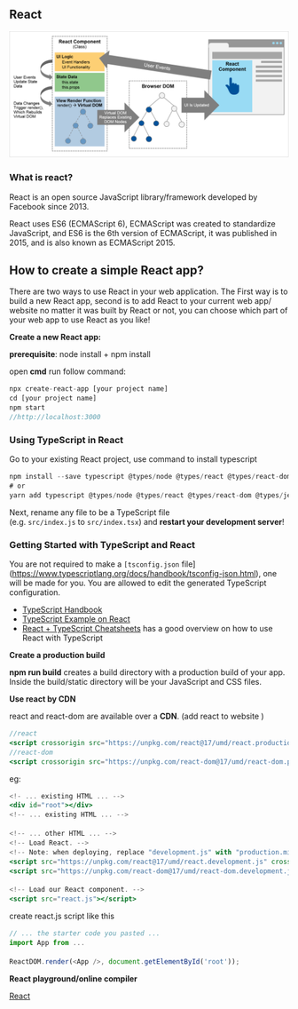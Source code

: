 ## React

![](../../img/react-concept-logic.png)
### What is react?
React is an open source JavaScript library/framework developed by Facebook since 2013.

React uses ES6 (ECMAScript 6), ECMAScript was created to standardize JavaScript, and ES6 is the 6th version of ECMAScript, it was published in 2015, and is also known as ECMAScript 2015.

## How to create a simple React app?

There are two ways to use React in your web application. The First way is to build a new React app, second is to add React to your current web app/ website no matter it was built by React or not, you can choose which part of your web app to use React as you like!

**Create a new React app:**

**prerequisite**:  node install +  npm install

open **cmd**  run follow command:

```jsx
npx create-react-app [your project name]
cd [your project name]
npm start
//http://localhost:3000
```

### Using TypeScript in React

Go to your existing React project, use command to install typescript

```jsx
npm install --save typescript @types/node @types/react @types/react-dom @types/jest
# or
yarn add typescript @types/node @types/react @types/react-dom @types/jest
```

Next, rename any file to be a TypeScript file (e.g. `src/index.js` to `src/index.tsx`) and **restart your development server**!

### Getting Started with TypeScript and React[](https://create-react-app.dev/docs/adding-typescript/#getting-started-with-typescript-and-react)

You are not required to make a `[tsconfig.json` file](https://www.typescriptlang.org/docs/handbook/tsconfig-json.html), one will be made for you. You are allowed to edit the generated TypeScript configuration.

- [TypeScript Handbook](https://www.typescriptlang.org/)
- [TypeScript Example on React](https://www.typescriptlang.org/play/index.html?jsx=2&esModuleInterop=true&e=196#example/typescript-with-react)
- [React + TypeScript Cheatsheets](https://github.com/typescript-cheatsheets/react-typescript-cheatsheet#reacttypescript-cheatsheets) has a good overview on how to use React with TypeScript

**Create a production build**

**npm run build** creates a build directory with a production build of your app. Inside the build/static directory will be your JavaScript and CSS files.

**Use react by CDN**

react and react-dom are available over a **CDN**. (add react to website )

```jsx
//react
<script crossorigin src="https://unpkg.com/react@17/umd/react.production.min.js"></script>
//react-dom
<script crossorigin src="https://unpkg.com/react-dom@17/umd/react-dom.production.min.js"></script>
```

eg:

```jsx
<!- ... existing HTML ... -->
<div id="root"></div>
<!-- ... existing HTML ... -->

<!-- ... other HTML ... -->
<!-- Load React. -->
<!-- Note: when deploying, replace "development.js" with "production.min.js". -->
<script src="https://unpkg.com/react@17/umd/react.development.js" crossorigin></script>
<script src="https://unpkg.com/react-dom@17/umd/react-dom.development.js" crossorigin></script>

<!-- Load our React component. -->
<script src="react.js"></script>

```

create react.js script like this
```js
// ... the starter code you pasted ...
import App from ...

ReactDOM.render(<App />, document.getElementById('root'));
```

**React playground/online compiler**

[React](https://codesandbox.io/s/new)

